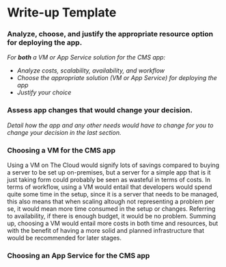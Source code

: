 # Write-up Template

### Analyze, choose, and justify the appropriate resource option for deploying the app.

*For **both** a VM or App Service solution for the CMS app:*
- *Analyze costs, scalability, availability, and workflow*
- *Choose the appropriate solution (VM or App Service) for deploying the app*
- *Justify your choice*

### Assess app changes that would change your decision.

*Detail how the app and any other needs would have to change for you to change your decision in the last section.*

### Choosing a VM for the CMS app

Using a VM on The Cloud would signify lots of savings compared to buying a server to be set up on-premises, but a server for a simple app that is it just taking form could probably be seen as wasteful in terms of costs. In terms of workflow, using a VM would entail that developers would spend quite some time in the setup, since it is a server that needs to be managed, this also means that when scaling altough not representing a problem per se, it would mean more time consumed in the setup or changes. Referring to availability, if there is enough budget, it would be no problem. Summing up, choosing a VM would entail more costs in both time and resources, but with the benefit of having a more solid and planned infrastructure that would be recommended for later stages.

### Choosing an App Service for the CMS app

  
